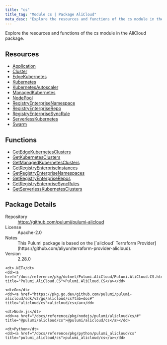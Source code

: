 ```yaml
---
title: "cs"
title_tag: "Module cs | Package AliCloud"
meta_desc: "Explore the resources and functions of the cs module in the AliCloud package."
---
```


<!-- WARNING: this file was generated by Pulumi Docs Generator. -->
<!-- Do not edit by hand unless you're certain you know what you are doing! -->

Explore the resources and functions of the cs module in the AliCloud package.

<h2 id="resources">Resources</h2>
<ul class="api">
    <li><a href="application" title="Application"><span class="symbol resource"></span>Application</a></li>
    <li><a href="cluster" title="Cluster"><span class="symbol resource"></span>Cluster</a></li>
    <li><a href="edgekubernetes" title="EdgeKubernetes"><span class="symbol resource"></span>EdgeKubernetes</a></li>
    <li><a href="kubernetes" title="Kubernetes"><span class="symbol resource"></span>Kubernetes</a></li>
    <li><a href="kubernetesautoscaler" title="KubernetesAutoscaler"><span class="symbol resource"></span>KubernetesAutoscaler</a></li>
    <li><a href="managedkubernetes" title="ManagedKubernetes"><span class="symbol resource"></span>ManagedKubernetes</a></li>
    <li><a href="nodepool" title="NodePool"><span class="symbol resource"></span>NodePool</a></li>
    <li><a href="registryenterprisenamespace" title="RegistryEnterpriseNamespace"><span class="symbol resource"></span>RegistryEnterpriseNamespace</a></li>
    <li><a href="registryenterpriserepo" title="RegistryEnterpriseRepo"><span class="symbol resource"></span>RegistryEnterpriseRepo</a></li>
    <li><a href="registryenterprisesyncrule" title="RegistryEnterpriseSyncRule"><span class="symbol resource"></span>RegistryEnterpriseSyncRule</a></li>
    <li><a href="serverlesskubernetes" title="ServerlessKubernetes"><span class="symbol resource"></span>ServerlessKubernetes</a></li>
    <li><a href="swarm" title="Swarm"><span class="symbol resource"></span>Swarm</a></li>
</ul>

<h2 id="functions">Functions</h2>
<ul class="api">
    <li><a href="getedgekubernetesclusters" title="GetEdgeKubernetesClusters"><span class="symbol function"></span>GetEdgeKubernetesClusters</a></li>
    <li><a href="getkubernetesclusters" title="GetKubernetesClusters"><span class="symbol function"></span>GetKubernetesClusters</a></li>
    <li><a href="getmanagedkubernetesclusters" title="GetManagedKubernetesClusters"><span class="symbol function"></span>GetManagedKubernetesClusters</a></li>
    <li><a href="getregistryenterpriseinstances" title="GetRegistryEnterpriseInstances"><span class="symbol function"></span>GetRegistryEnterpriseInstances</a></li>
    <li><a href="getregistryenterprisenamespaces" title="GetRegistryEnterpriseNamespaces"><span class="symbol function"></span>GetRegistryEnterpriseNamespaces</a></li>
    <li><a href="getregistryenterpriserepos" title="GetRegistryEnterpriseRepos"><span class="symbol function"></span>GetRegistryEnterpriseRepos</a></li>
    <li><a href="getregistryenterprisesyncrules" title="GetRegistryEnterpriseSyncRules"><span class="symbol function"></span>GetRegistryEnterpriseSyncRules</a></li>
    <li><a href="getserverlesskubernetesclusters" title="GetServerlessKubernetesClusters"><span class="symbol function"></span>GetServerlessKubernetesClusters</a></li>
</ul>

<h2 id="package-details">Package Details</h2>
<dl class="package-details">
	<dt>Repository</dt>
	<dd><a href="https://github.com/pulumi/pulumi-alicloud">https://github.com/pulumi/pulumi-alicloud</a></dd>
	<dt>License</dt>
	<dd>Apache-2.0</dd>
	<dt>Notes</dt>
	<dd>This Pulumi package is based on the [`alicloud` Terraform Provider](https://github.com/aliyun/terraform-provider-alicloud).</dd>
	<dt>Version</dt>
	<dd>2.28.0</dd>
</dl>



<dl class="tabular">

    <dt>.NET</dt>
    <dd><a href="/docs/reference/pkg/dotnet/Pulumi.AliCloud/Pulumi.AliCloud.CS.html" title="Pulumi.AliCloud.CS">Pulumi.AliCloud.CS</a></dd>

    <dt>Go</dt>
    <dd><a href="https://pkg.go.dev/github.com/pulumi/pulumi-alicloud/sdk/v2/go/alicloud/cs?tab=doc#" title="alicloud/cs">alicloud/cs</a></dd>

    <dt>Node.js</dt>
    <dd><a href="/docs/reference/pkg/nodejs/pulumi/alicloud/cs/#" title="@pulumi/alicloud/cs">@pulumi/alicloud/cs</a></dd>

    <dt>Python</dt>
    <dd><a href="/docs/reference/pkg/python/pulumi_alicloud/cs" title="pulumi_alicloud/cs">pulumi_alicloud/cs</a></dd>

</dl>

